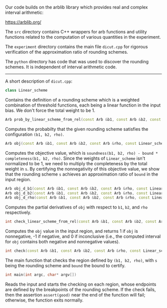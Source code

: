 Our code builds on the arblib library which provides real and complex interval arithmetic:

https://arblib.org/

The `src` directory contains C++ wrappers for arb functions and utility functions related to the computation of various quantities in the experiment.

The `experiment` directory contains the main file `dicut.cpp` for rigorous verification of the approximation ratio of rounding schemes. 

The `python` directory has code that was used to discover the rounding schemes. It is independent of interval arithmetic code.

-----

A short description of `dicut.cpp`:

```c++
class Linear_scheme 
```
Contains the definition of a rounding scheme which is a weighted combination of threshold functions, each being a linear function in the input bias. We don't force the total weight to be 1. 

```c++
Arb prob_by_linear_scheme_from_rel(const Arb &b1, const Arb &b2, const Arb &rho, const Linear_scheme &s)
```
Computes the probabilty that the given rounding scheme satisfies the configuration `(b1, b2, rho)`.

```c++
Arb obj(const Arb &b1, const Arb &b2, const Arb &rho, const Linear_scheme &s, const Arb &bound) 
```
Computes the objective value, which is `soundness(b1, b2, rho) - bound * completeness(b1, b2, rho)`. Since the weights of `Linear_scheme` isn't normalized to be 1, we need to multiply the completeness by the total weight in `s`. By certifying the nonnegativity of this objective value, we show that the rounding scheme `s` achieves an approximation ratio of `bound` in the input region.

```c++
Arb obj_d_b1(const Arb &b1, const Arb &b2, const Arb &rho, const Linear_scheme &s, const Arb &bound)
Arb obj_d_b2(const Arb &b1, const Arb &b2, const Arb &rho, const Linear_scheme &s, const Arb &bound)
Arb obj_d_rho(const Arb &b1, const Arb &b2, const Arb &rho, const Linear_scheme &s, const Arb &bound)
```
Computes the partial derivatives of `obj` with respect to `b1`, `b2`, and `rho` respectively.

```c++
int check_linear_scheme_from_rel(const Arb &b1, const Arb &b2, const Arb &rho, const Linear_scheme &s, const Arb &bound) 
```
Computes the `obj` value in the input region, and returns 1 if `obj` is nonnegative, -1 if negative, and 0 if inconclusive (i.e., the computed interval for `obj` contains both negative and nonnegative values).

```c++
int check(const Arb &b1, const Arb &b2, const Arb &rho, const Linear_scheme &s, const Arb &bound) 
```
The main function that checks the region defined by `(b1, b2, rho)`, with `s` being the rounding scheme and `bound` the bound to certify.

```c++
int main(int argc, char* argv[]) 
```
Reads the input and starts the checking on each region, whose endpoints are defined by the breakpoints of the rounding scheme. If the check fails, then the assertion `assert(good)` near the end of the function will fail; otherwise, the function exits normally.


